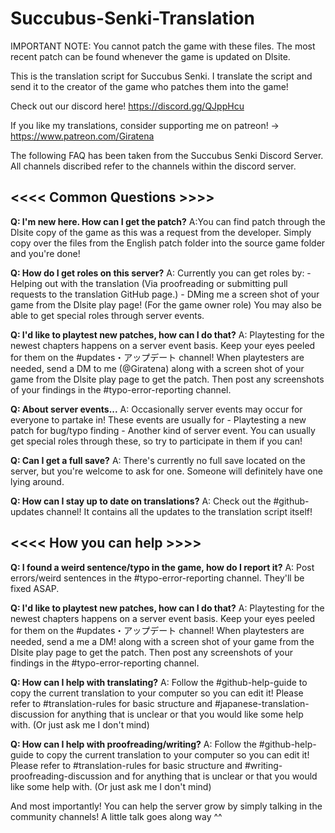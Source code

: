 # Succubus-Senki-Translation
IMPORTANT NOTE: You cannot patch the game with these files. 
The most recent patch can be found whenever the game is updated on Dlsite.

This is the translation script for Succubus Senki. I translate the script and send it to
the creator of the game who patches them into the game!

Check out our discord here! https://discord.gg/QJppHcu

If you like my translations, consider supporting me on patreon! -> https://www.patreon.com/Giratena

The following FAQ has been taken from the Succubus Senki Discord Server.
All channels discribed refer to the channels within the discord server.

<<<<  **Common Questions**  >>>>
---------------------------------------
**Q: I'm new here. How can I get the patch?**
	A:You can find patch through the Dlsite copy of the game as this was a request from the developer.
	Simply copy over the files from the English patch folder into the source game folder and you're done!

**Q: How do I get roles on this server?**
    A: Currently you can get roles by:
	- Helping out with the translation (Via proofreading or submitting pull requests to the translation GitHub page.)
	- DMing me a screen shot of your game from the Dlsite play page! (For the game owner role) You may also be able to get special roles through server events.

**Q: I'd like to playtest new patches, how can I do that?**
    A: Playtesting for the newest chapters happens on a server event basis. Keep your eyes peeled for them on 
		the #updates・アップデート channel! When playtesters are needed, send a DM to me (@Giratena) 
		along with a screen shot of your game from the Dlsite play page to get the patch. Then post any 
		screenshots of your findings in the #typo-error-reporting channel. 

**Q: About server events...**
A: Occasionally server events may occur for everyone to partake in! These events are usually for
	- Playtesting a new patch for bug/typo finding
	- Another kind of server event.
	You can usually get special roles through these, so try to participate in them if you can!

**Q: Can I get a full save?**
A: There's currently no full save located on the server, but you're welcome to ask for one. 
	Someone will definitely have one lying around.

**Q: How can I stay up to date on translations?**
	A: Check out the #github-updates channel! It contains all the updates to the translation script itself!

<<<<   **How you can help**   >>>>
---------------------------------------
**Q: I found a weird sentence/typo in the game, how do I report it?**
A: Post errors/weird sentences in the #typo-error-reporting channel. They'll be fixed ASAP.

**Q: I'd like to playtest new patches, how can I do that?**
A: Playtesting for the newest chapters happens on a server event basis. Keep your eyes peeled for them on 
	the #updates・アップデート channel! When playtesters are needed, send a me a DM!
	along with a screen shot of your game from the Dlsite play page to get the patch. Then post any 
	screenshots of your findings in the #typo-error-reporting channel. 

**Q: How can I help with translating?**
	A: Follow the #github-help-guide to copy the current translation to your computer so you can edit it! Please 
	refer to #translation-rules for basic structure and #japanese-translation-discussion for anything that is 
	unclear or that you would like some help with. (Or just ask me I don't mind)

**Q: How can I help with proofreading/writing?**
	A: Follow the #github-help-guide to copy the current translation to your computer so you can edit it! Please 
	refer to #translation-rules for basic structure and #writing-proofreading-discussion and for anything that 
	is unclear or that you would like some help with. (Or just ask me I don't mind)

And most importantly! You can help the server grow by simply talking in the community channels! A little talk goes along way ^^
